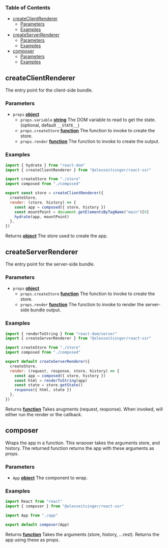 <!-- Generated by documentation.js. Update this documentation by updating the source code. -->

### Table of Contents

-   [createClientRenderer][1]
    -   [Parameters][2]
    -   [Examples][3]
-   [createServerRenderer][4]
    -   [Parameters][5]
    -   [Examples][6]
-   [composer][7]
    -   [Parameters][8]
    -   [Examples][9]

## createClientRenderer

The entry point for the client-side bundle.

### Parameters

-   `props` **[object][10]** 
    -   `props.variable` **[string][11]** The DOM variable to read to get the state. (optional, default `__STATE__`)
    -   `props.createStore` **[function][12]** The function to invoke to create the
        store.
    -   `props.render` **[function][12]** The function to invoke to create the output.

### Examples

```javascript
import { hydrate } from "react-dom"
import { createClientRenderer } from "@alexseitsinger/react-ssr"

import createStore from "./store"
import composed from "./composed"

export const store = createClientRenderer({
  createStore,
  render: (store, history) => {
    const app = composed({ store, history })
    const mountPoint = document.getElementsByTagName("main")[0]
    hydrate(app, mountPoint)
  },
})
```

Returns **[object][10]** The store used to create the app.

## createServerRenderer

The entry point for the server-side bundle.

### Parameters

-   `props` **[object][10]** 
    -   `props.createStore` **[function][12]** The function to invoke to create the
        store.
    -   `props.render` **[function][12]** The function to invoke to render the
        server-side bundle output.

### Examples

```javascript
import { renderToString } from "react-dom/server"
import { createServerRenderer } from "@alexseitsinger/react-ssr"

import createStore from "./store"
import composed from "./composed"

export default createServerRenderer({
  createStore,
  render: (request, response, store, history) => {
    const app = composed({ store, history })
    const html = renderToString(app)
    const state = store.getState()
    response({ html, state })
  },
})
```

Returns **[function][12]** Takes arugments (request, response). When invoked, will either run the render or the callback.

## composer

Wraps the app in a function. This wraooer takes the arguments store, and history. The returned function returns the app with these arguments as props.

### Parameters

-   `App` **[object][10]** The component to wrap.

### Examples

```javascript
import React from "react"
import { composer } from "@alexseitsinger/react-ssr"

import App from "./app"

export default composer(App)
```

Returns **[function][12]** Takes the arguments (store, history, ...rest). Returns the app using these as props.

[1]: #createclientrenderer

[2]: #parameters

[3]: #examples

[4]: #createserverrenderer

[5]: #parameters-1

[6]: #examples-1

[7]: #composer

[8]: #parameters-2

[9]: #examples-2

[10]: https://developer.mozilla.org/docs/Web/JavaScript/Reference/Global_Objects/Object

[11]: https://developer.mozilla.org/docs/Web/JavaScript/Reference/Global_Objects/String

[12]: https://developer.mozilla.org/docs/Web/JavaScript/Reference/Statements/function
